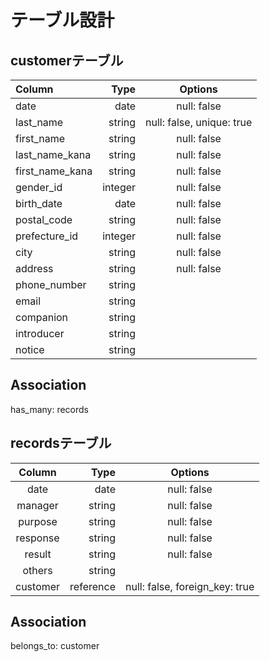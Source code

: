# テーブル設計

## customerテーブル

| Column               | Type        | Options                                     |
|:---------------------|------------:|:-------------------------------------------:|
| date             | date      | null: false                                 |
| last_name                | string      | null: false, unique: true                   |
| first_name   | string      | null: false                                 |
| last_name_kana            | string      | null: false                                 |
| first_name_kana           | string      | null: false                                 |
| gender_id       | integer      | null: false                                 |
| birth_date      | date     | null: false                                 |
| postal_code     | string      | null: false                                 |
| prefecture_id     | integer      | null: false                                 |
| city      | string      | null: false                                 |
| address     | string      | null: false                                 |
| phone_number      | string      |                                 |
| email     | string      |                                 |
| companion     | string      |                                |
| introducer     | string      |                                  |
| notice      | string      |                           |

## Association
 has_many: records



 ## recordsテーブル

| Column                | Type        | Options                         |
|:---------------------:|------------:|:-------------------------------:|
| date              | date      | null: false                     |
| manager          | string       | null: false                     |
| purpose          | string     | null: false                     |
| response            | string     | null: false                     |
| result       | string     | null: false                     |
| others        | string     |                      |
| customer | reference     | null: false, foreign_key: true                     |




## Association
 belongs_to: customer
 


